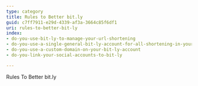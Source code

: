 ```yaml
---
type: category
title: Rules to Better bit.ly
guid: c7ff7911-e29d-4339-af3a-3664c85f6df1
uri: rules-to-better-bit-ly
index:
- do-you-use-bit-ly-to-manage-your-url-shortening
- do-you-use-a-single-general-bit-ly-account-for-all-shortening-in-your-company-department
- do-you-use-a-custom-domain-on-your-bit-ly-account
- do-you-link-your-social-accounts-to-bit-ly

---
```


Rules To Better bit.ly

